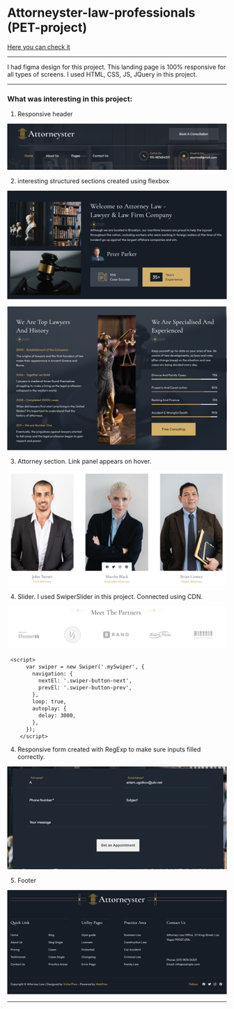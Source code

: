 # Attorneyster-law-professionals (PET-project)

[Here you can check it](https://artemuholkov.github.io/Attorneyster-law-professionals/)

---

I had figma design for this project.
This landing page is 100% responsive for all types of screens.
I used HTML, CSS, JS, JQuery in this project.

---

### What was interesting in this project:

1. Responsive header

![header](header.png)

2. interesting structured sections created using flexbox

![sec](sec.png)

![sect](sect.png)

3. Attorney section. Link panel appears on hover.

![secti](secti.png)

4. Slider. I used SwiperSlider in this project.
   Connected using CDN.

![slider](slider.png)

```
 <script>
      var swiper = new Swiper('.mySwiper', {
        navigation: {
          nextEl: '.swiper-button-next',
          prevEl: '.swiper-button-prev',
        },
        loop: true,
        autoplay: {
          delay: 3000,
        },
      });
    </script>
```

4. Responsive form created with RegExp to make sure inputs filled correctly.

![form](form.png)

5. Footer

![footer](footer.png)

---
